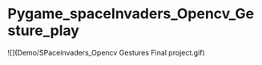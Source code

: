 # Pygame_spaceInvaders_Opencv_Gesture_play

![](Demo/SPaceinvaders_Opencv Gestures Final project.gif)
